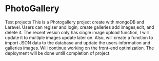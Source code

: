 # PhotoGallery
Test projects
This is a Photogallery project create with mongoDB and Laravel.
Users can regiser and login, create galleries add images,edit, and delete it.
The recent vesion only has single image upload function, I will update it to multiple images update later on.
Also, will create a function to import JSON data to the database and update the users information and galleries images.
Will continue working on the front-end optimization.
The deployment will be done untill completion of project.
